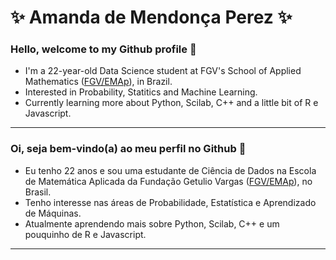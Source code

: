 # ✨ Amanda de Mendonça Perez ✨

### Hello, welcome to my Github profile 👋

- I'm a 22-year-old Data Science student at FGV's School of Applied Mathematics ([FGV/EMAp](https://emap.fgv.br/)), in Brazil.
- Interested in Probability, Statitics and Machine Learning.
- Currently learning more about Python, Scilab, C++ and a little bit of R e Javascript.

---

### Oi, seja bem-vindo(a) ao meu perfil no Github 👋

- Eu tenho 22 anos e sou uma estudante de Ciência de Dados na Escola de Matemática Aplicada da Fundação Getulio Vargas ([FGV/EMAp](https://emap.fgv.br/)), no Brasil.
- Tenho interesse nas áreas de Probabilidade, Estatística e Aprendizado de Máquinas.
- Atualmente aprendendo mais sobre Python, Scilab, C++ e um pouquinho de R e Javascript.

---

<!--
<div>
<a href="https://github.com/Perez-Amanda">
<img height="170em" src="https://github-readme-stats.vercel.app/api/top-langs/?username=Perez-Amanda&langs_count=7&theme=radical"/>
<img height="170em" src="https://github-readme-stats.vercel.app/api?username=Perez-Amanda&show_icons=true&theme=radical&include_all_commits=true&count_private=true"/>
</div>
-->


<!--
**Perez-Amanda/Perez-Amanda** is a ✨ _special_ ✨ repository because its `README.md` (this file) appears on your GitHub profile.

Here are some ideas to get you started:

- 🔭 I’m currently working on ...
- 🌱 I’m currently learning ...
- 👯 I’m looking to collaborate on ...
- 🤔 I’m looking for help with ...
- 💬 Ask me about ...
- 📫 How to reach me: ...
- 😄 Pronouns: ...
- ⚡ Fun fact: ...
-->
